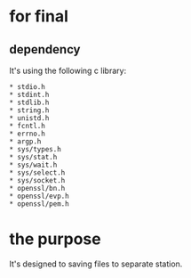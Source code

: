 # for final  
## dependency
It's using the following c library:  

	* stdio.h
	* stdint.h
	* stdlib.h
	* string.h
	* unistd.h
	* fcntl.h
	* errno.h
	* argp.h
	* sys/types.h
	* sys/stat.h
	* sys/wait.h
	* sys/select.h
	* sys/socket.h
	* openssl/bn.h
	* openssl/evp.h
	* openssl/pem.h

# the purpose
It's designed to saving files to separate station.

